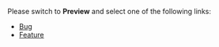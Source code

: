 Please switch to **Preview** and select one of the following links:

* [Bug](?template=bug.md)
* [Feature](?template=feature.md)